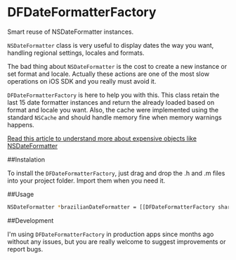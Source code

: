 # DFDateFormatterFactory

Smart reuse of NSDateFormatter instances.

`NSDateFormatter` class is very useful to display dates the way you want, handling regional settings, locales and formats. 

The bad thing about `NSDateFormatter` is the cost to create a new instance or set format and locale. Actually these actions are one of the most slow operations on iOS SDK and you really must avoid it.

`DFDateFormatterFactory` is here to help you with this. This class retain the last 15 date formatter instances and return the already loaded based on format and locale you want. Also, the cache were implemented using the standard `NSCache` and should handle memory fine when memory warnings happens. 


[Read this article to understand more about expensive objects like NSDateFormatter](http://www.raywenderlich.com/31166/25-ios-app-performance-tips-tricks#reuseobjects)


##Instalation

To install the `DFDateFormatterFactory`, just drag and drop the .h and .m files into your project folder. Import them when you need it.


##Usage

```bash
NSDateFormatter *brazilianDateFormatter = [[DFDateFormatterFactory sharedFactory] dateFormatterWithFormat:@"dd/MM/yyyy" andLocaleIdentifier:@"pt-BR"];
```


##Development

I'm using `DFDateFormatterFactory` in production apps since months ago without any issues, but you are really welcome to suggest improvements or report bugs.


